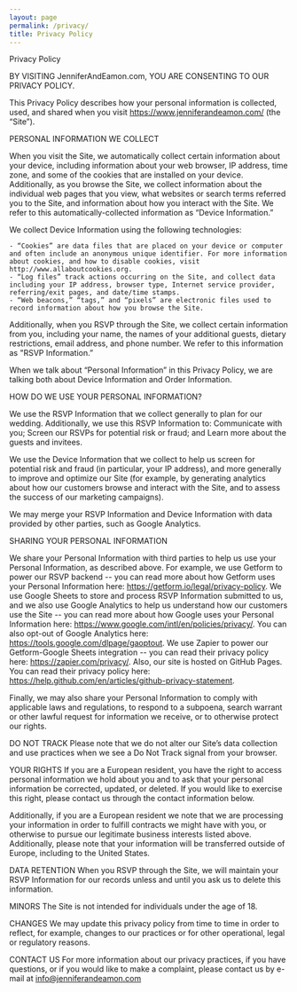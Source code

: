 ```yaml
---
layout: page
permalink: /privacy/
title: Privacy Policy
---
```


Privacy Policy

BY VISITING JenniferAndEamon.com, YOU ARE CONSENTING TO OUR PRIVACY POLICY.

This Privacy Policy describes how your personal information is collected, used, and shared when you visit https://www.jenniferandeamon.com/ (the “Site”).

PERSONAL INFORMATION WE COLLECT

When you visit the Site, we automatically collect certain information about your device, including information about your web browser, IP address, time zone, and some of the cookies that are installed on your device. Additionally, as you browse the Site, we collect information about the individual web pages that you view, what websites or search terms referred you to the Site, and information about how you interact with the Site. We refer to this automatically-collected information as “Device Information.”

We collect Device Information using the following technologies:

    - “Cookies” are data files that are placed on your device or computer and often include an anonymous unique identifier. For more information about cookies, and how to disable cookies, visit http://www.allaboutcookies.org.
    - “Log files” track actions occurring on the Site, and collect data including your IP address, browser type, Internet service provider, referring/exit pages, and date/time stamps.
    - “Web beacons,” “tags,” and “pixels” are electronic files used to record information about how you browse the Site.

Additionally, when you RSVP through the Site, we collect certain information from you, including your name, the names of your additional guests, dietary restrictions, email address, and phone number.  We refer to this information as "RSVP Information.”

When we talk about “Personal Information” in this Privacy Policy, we are talking both about Device Information and Order Information.

HOW DO WE USE YOUR PERSONAL INFORMATION?

We use the RSVP Information that we collect generally to plan for our wedding.  Additionally, we use this RSVP Information to:
Communicate with you;
Screen our RSVPs for potential risk or fraud; and
Learn more about the guests and invitees.

We use the Device Information that we collect to help us screen for potential risk and fraud (in particular, your IP address), and more generally to improve and optimize our Site (for example, by generating analytics about how our customers browse and interact with the Site, and to assess the success of our marketing campaigns).

We may merge your RSVP Information and Device Information with data provided by other parties, such as Google Analytics.

SHARING YOUR PERSONAL INFORMATION

We share your Personal Information with third parties to help us use your Personal Information, as described above.  For example, we use Getform to power our RSVP backend -- you can read more about how Getform uses your Personal Information here: https://getform.io/legal/privacy-policy. We use Google Sheets to store and process RSVP Information submitted to us, and we also use Google Analytics to help us understand how our customers use the Site -- you can read more about how Google uses your Personal Information here:  https://www.google.com/intl/en/policies/privacy/.  You can also opt-out of Google Analytics here:  https://tools.google.com/dlpage/gaoptout. We use Zapier to power our Getform-Google Sheets integration --  you can read their privacy policy here: https://zapier.com/privacy/. Also, our site is hosted on GitHub Pages. You can read their privacy policy here: https://help.github.com/en/articles/github-privacy-statement.

Finally, we may also share your Personal Information to comply with applicable laws and regulations, to respond to a subpoena, search warrant or other lawful request for information we receive, or to otherwise protect our rights.

DO NOT TRACK
Please note that we do not alter our Site’s data collection and use practices when we see a Do Not Track signal from your browser.

YOUR RIGHTS
If you are a European resident, you have the right to access personal information we hold about you and to ask that your personal information be corrected, updated, or deleted. If you would like to exercise this right, please contact us through the contact information below.

Additionally, if you are a European resident we note that we are processing your information in order to fulfill contracts we might have with you, or otherwise to pursue our legitimate business interests listed above.  Additionally, please note that your information will be transferred outside of Europe, including to the United States.

DATA RETENTION
When you RSVP through the Site, we will maintain your RSVP Information for our records unless and until you ask us to delete this information.

MINORS
The Site is not intended for individuals under the age of 18.

CHANGES
We may update this privacy policy from time to time in order to reflect, for example, changes to our practices or for other operational, legal or regulatory reasons.

CONTACT US
For more information about our privacy practices, if you have questions, or if you would like to make a complaint, please contact us by e-mail at info@jenniferandeamon.com